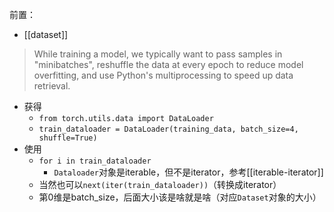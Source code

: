 前置：
- [[dataset]]

> While training a model, we typically want to pass samples in "minibatches", reshuffle the data at every epoch to reduce model overfitting, and use Python's multiprocessing to speed up data retrieval.

- 获得
  - `from torch.utils.data import DataLoader`
  - `train_dataloader = DataLoader(training_data, batch_size=4, shuffle=True)`
- 使用
  - `for i in train_dataloader`
    - `Dataloader`对象是iterable，但不是iterator，参考[[iterable-iterator]]
  - 当然也可以`next(iter(train_dataloader))`（转换成iterator）
  - 第0维是batch_size，后面大小该是啥就是啥（对应`Dataset`对象的大小）